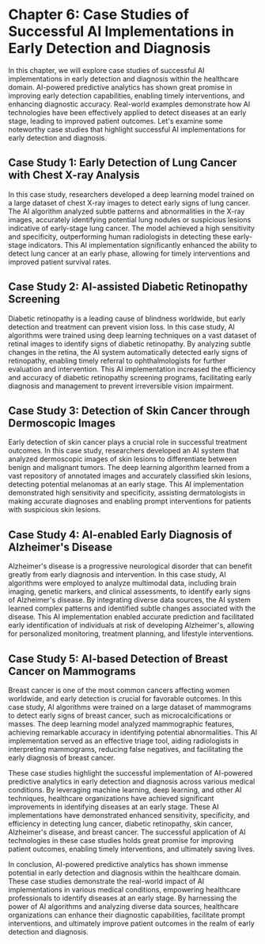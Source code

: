 Chapter 6: Case Studies of Successful AI Implementations in Early Detection and Diagnosis
=========================================================================================

In this chapter, we will explore case studies of successful AI implementations in early detection and diagnosis within the healthcare domain. AI-powered predictive analytics has shown great promise in improving early detection capabilities, enabling timely interventions, and enhancing diagnostic accuracy. Real-world examples demonstrate how AI technologies have been effectively applied to detect diseases at an early stage, leading to improved patient outcomes. Let's examine some noteworthy case studies that highlight successful AI implementations for early detection and diagnosis.

Case Study 1: Early Detection of Lung Cancer with Chest X-ray Analysis
----------------------------------------------------------------------

In this case study, researchers developed a deep learning model trained on a large dataset of chest X-ray images to detect early signs of lung cancer. The AI algorithm analyzed subtle patterns and abnormalities in the X-ray images, accurately identifying potential lung nodules or suspicious lesions indicative of early-stage lung cancer. The model achieved a high sensitivity and specificity, outperforming human radiologists in detecting these early-stage indicators. This AI implementation significantly enhanced the ability to detect lung cancer at an early phase, allowing for timely interventions and improved patient survival rates.

Case Study 2: AI-assisted Diabetic Retinopathy Screening
--------------------------------------------------------

Diabetic retinopathy is a leading cause of blindness worldwide, but early detection and treatment can prevent vision loss. In this case study, AI algorithms were trained using deep learning techniques on a vast dataset of retinal images to identify signs of diabetic retinopathy. By analyzing subtle changes in the retina, the AI system automatically detected early signs of retinopathy, enabling timely referral to ophthalmologists for further evaluation and intervention. This AI implementation increased the efficiency and accuracy of diabetic retinopathy screening programs, facilitating early diagnosis and management to prevent irreversible vision impairment.

Case Study 3: Detection of Skin Cancer through Dermoscopic Images
-----------------------------------------------------------------

Early detection of skin cancer plays a crucial role in successful treatment outcomes. In this case study, researchers developed an AI system that analyzed dermoscopic images of skin lesions to differentiate between benign and malignant tumors. The deep learning algorithm learned from a vast repository of annotated images and accurately classified skin lesions, detecting potential melanomas at an early stage. This AI implementation demonstrated high sensitivity and specificity, assisting dermatologists in making accurate diagnoses and enabling prompt interventions for patients with suspicious skin lesions.

Case Study 4: AI-enabled Early Diagnosis of Alzheimer's Disease
---------------------------------------------------------------

Alzheimer's disease is a progressive neurological disorder that can benefit greatly from early diagnosis and intervention. In this case study, AI algorithms were employed to analyze multimodal data, including brain imaging, genetic markers, and clinical assessments, to identify early signs of Alzheimer's disease. By integrating diverse data sources, the AI system learned complex patterns and identified subtle changes associated with the disease. This AI implementation enabled accurate prediction and facilitated early identification of individuals at risk of developing Alzheimer's, allowing for personalized monitoring, treatment planning, and lifestyle interventions.

Case Study 5: AI-based Detection of Breast Cancer on Mammograms
---------------------------------------------------------------

Breast cancer is one of the most common cancers affecting women worldwide, and early detection is crucial for favorable outcomes. In this case study, AI algorithms were trained on a large dataset of mammograms to detect early signs of breast cancer, such as microcalcifications or masses. The deep learning model analyzed mammographic features, achieving remarkable accuracy in identifying potential abnormalities. This AI implementation served as an effective triage tool, aiding radiologists in interpreting mammograms, reducing false negatives, and facilitating the early diagnosis of breast cancer.

These case studies highlight the successful implementation of AI-powered predictive analytics in early detection and diagnosis across various medical conditions. By leveraging machine learning, deep learning, and other AI techniques, healthcare organizations have achieved significant improvements in identifying diseases at an early stage. These AI implementations have demonstrated enhanced sensitivity, specificity, and efficiency in detecting lung cancer, diabetic retinopathy, skin cancer, Alzheimer's disease, and breast cancer. The successful application of AI technologies in these case studies holds great promise for improving patient outcomes, enabling timely interventions, and ultimately saving lives.

In conclusion, AI-powered predictive analytics has shown immense potential in early detection and diagnosis within the healthcare domain. These case studies demonstrate the real-world impact of AI implementations in various medical conditions, empowering healthcare professionals to identify diseases at an early stage. By harnessing the power of AI algorithms and analyzing diverse data sources, healthcare organizations can enhance their diagnostic capabilities, facilitate prompt interventions, and ultimately improve patient outcomes in the realm of early detection and diagnosis.
